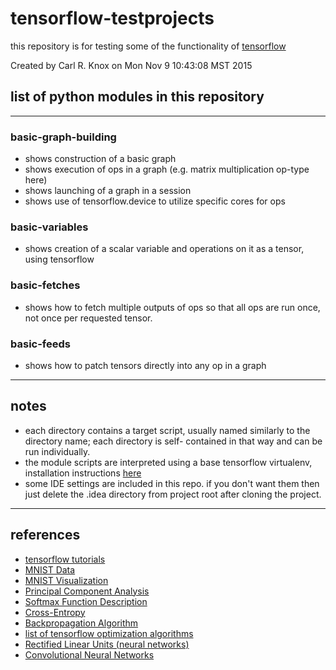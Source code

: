 # tensorflow-testprojects

this repository is for testing some of the functionality of [tensorflow](http://www.tensorflow.org)

Created by Carl R. Knox on Mon Nov  9 10:43:08 MST 2015

## list of python modules in this repository
----

### basic-graph-building

* shows construction of a basic graph
* shows execution of ops in a graph (e.g. matrix multiplication op-type here)
* shows launching of a graph in a session
* shows use of tensorflow.device to utilize specific cores for ops

### basic-variables

* shows creation of a scalar variable and operations on it as a tensor, using tensorflow

### basic-fetches

* shows how to fetch multiple outputs of ops so that all ops are run once, not once per requested tensor.

### basic-feeds

* shows how to patch tensors directly into any op in a graph

----
## notes

* each directory contains a target script, usually named similarly to the directory name; each directory is self-
  contained in that way and can be run individually.
* the module scripts are interpreted using a base tensorflow virtualenv, installation instructions [here](http://tensorflow.org/get_started/os_setup.md#virtualenv-based_installation)
* some IDE settings are included in this repo. if you don't want them then just delete the .idea directory
  from project root after cloning the project.
  
----
## references
* [tensorflow tutorials](http://tensorflow.org/tutorials)
* [MNIST Data](http://yann.lecun.com/exdb/mnist/)
* [MNIST Visualization](http://colah.github.io/posts/2014-10-Visualizing-MNIST/)
* [Principal Component Analysis](https://en.wikipedia.org/wiki/Principal_component_analysis)
* [Softmax Function Description](http://neuralnetworksanddeeplearning.com/chap3.html#softmax)
* [Cross-Entropy](http://colah.github.io/posts/2015-09-Visual-Information/)
* [Backpropagation Algorithm](http://colah.github.io/posts/2015-08-Backprop/)
* [list of tensorflow optimization algorithms](http://tensorflow.org/api_docs/python/train.md#optimizers)
* [Rectified Linear Units (neural networks)](https://en.wikipedia.org/wiki/Rectifier_%28neural_networks%29)
* [Convolutional Neural Networks](http://neuralnetworksanddeeplearning.com/chap6.html#introducing_convolutional_networks)